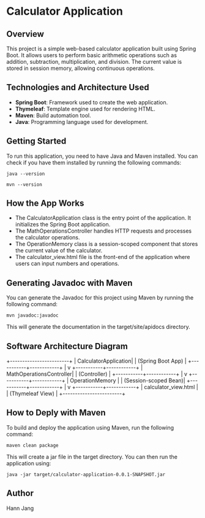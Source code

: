 # Calculator Application

## Overview
This project is a simple web-based calculator application built using Spring Boot. It allows users to perform basic arithmetic operations such as addition, subtraction, multiplication, and division. The current value is stored in session memory, allowing continuous operations.

## Technologies and Architecture Used
- **Spring Boot**: Framework used to create the web application.
- **Thymeleaf**: Template engine used for rendering HTML.
- **Maven**: Build automation tool.
- **Java**: Programming language used for development.

## Getting Started
To run this application, you need to have Java and Maven installed. You can check if you have them installed by running the following commands:

`java --version`

`mvn --version`

## How the App Works
- The CalculatorApplication class is the entry point of the application. It initializes the Spring Boot application.
- The MathOperationsController handles HTTP requests and processes the calculator operations.
- The OperationMemory class is a session-scoped component that stores the current value of the calculator.
- The calculator_view.html file is the front-end of the application where users can input numbers and operations.

## Generating Javadoc with Maven
You can generate the Javadoc for this project using Maven by running the following command:

`mvn javadoc:javadoc`

This will generate the documentation in the target/site/apidocs directory.

## Software Architecture Diagram

+------------------------+
|   CalculatorApplication|
|     (Spring Boot App)  |
+-----------+------------+
            |
            v
+-----------+------------+
|  MathOperationsController|
|        (Controller)     |
+-----------+------------+
            |
            v
+-----------+------------+
|    OperationMemory     |
|   (Session-scoped Bean)|
+-----------+------------+
            |
            v
+-----------+------------+
|   calculator_view.html |
|     (Thymeleaf View)   |
+------------------------+


## How to Deply with Maven 
To build and deploy the application using Maven, run the following command:

`maven clean package`


This will create a jar file in the target directory. You can then run the application using:

`java -jar target/calculator-application-0.0.1-SNAPSHOT.jar`

## Author
Hann Jang